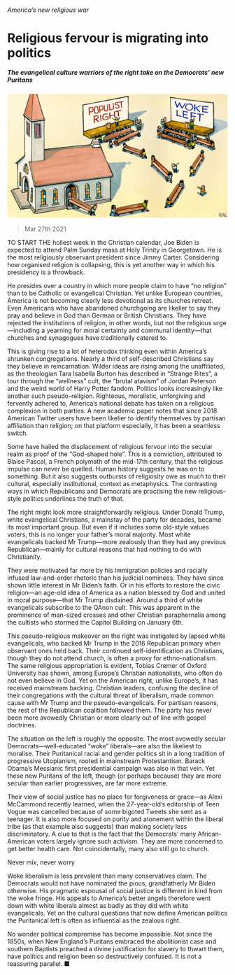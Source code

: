 ###### America’s new religious war

# Religious fervour is migrating into politics 

##### The evangelical culture warriors of the right take on the Democrats’ new Puritans 

![image](images/20210327_USD000_0.jpg) 

> Mar 27th 2021 

TO START THE holiest week in the Christian calendar, Joe Biden is expected to attend Palm Sunday mass at Holy Trinity in Georgetown. He is the most religiously observant president since Jimmy Carter. Considering how organised religion is collapsing, this is yet another way in which his presidency is a throwback.

He presides over a country in which more people claim to have “no religion” than to be Catholic or evangelical Christian. Yet unlike European countries, America is not becoming clearly less devotional as its churches retreat. Even Americans who have abandoned churchgoing are likelier to say they pray and believe in God than German or British Christians. They have rejected the institutions of religion, in other words, but not the religious urge—including a yearning for moral certainty and communal identity—that churches and synagogues have traditionally catered to.


This is giving rise to a lot of heterodox thinking even within America’s shrunken congregations. Nearly a third of self-described Christians say they believe in reincarnation. Wilder ideas are rising among the unaffiliated, as the theologian Tara Isabella Burton has described in “Strange Rites”, a tour through the “wellness” cult, the “brutal atavism” of Jordan Peterson and the weird world of Harry Potter fandom. Politics looks increasingly like another such pseudo-religion. Righteous, moralistic, unforgiving and fervently adhered to, America’s national debate has taken on a religious complexion in both parties. A new academic paper notes that since 2018 American Twitter users have been likelier to identify themselves by partisan affiliation than religion; on that platform especially, it has been a seamless switch.

Some have hailed the displacement of religious fervour into the secular realm as proof of the “God-shaped hole”. This is a conviction, attributed to Blaise Pascal, a French polymath of the mid-17th century, that the religious impulse can never be quelled. Human history suggests he was on to something. But it also suggests outbursts of religiosity owe as much to their cultural, especially institutional, context as metaphysics. The contrasting ways in which Republicans and Democrats are practising the new religious-style politics underlines the truth of that.

The right might look more straightforwardly religious. Under Donald Trump, white evangelical Christians, a mainstay of the party for decades, became its most important group. But even if it includes some old-style values voters, this is no longer your father’s moral majority. Most white evangelicals backed Mr Trump—more zealously than they had any previous Republican—mainly for cultural reasons that had nothing to do with Christianity.

They were motivated far more by his immigration policies and racially infused law-and-order rhetoric than his judicial nominees. They have since shown little interest in Mr Biden’s faith. Or in his efforts to restore the civic religion—an age-old idea of America as a nation blessed by God and united in moral purpose—that Mr Trump disdained. Around a third of white evangelicals subscribe to the QAnon cult. This was apparent in the prominence of man-sized crosses and other Christian paraphernalia among the cultists who stormed the Capitol Building on January 6th.

This pseudo-religious makeover on the right was instigated by lapsed white evangelicals, who backed Mr Trump in the 2016 Republican primary when observant ones held back. Their continued self-identification as Christians, though they do not attend church, is often a proxy for ethno-nationalism. The same religious appropriation is evident, Tobias Cremer of Oxford University has shown, among Europe’s Christian nationalists, who often do not even believe in God. Yet on the American right, unlike Europe’s, it has received mainstream backing. Christian leaders, confusing the decline of their congregations with the cultural threat of liberalism, made common cause with Mr Trump and the pseudo-evangelicals. For partisan reasons, the rest of the Republican coalition followed them. The party has never been more avowedly Christian or more clearly out of line with gospel doctrines.

The situation on the left is roughly the opposite. The most avowedly secular Democrats—well-educated “woke” liberals—are also the likeliest to moralise. Their Puritanical racial and gender politics sit in a long tradition of progressive Utopianism, rooted in mainstream Protestantism. Barack Obama’s Messianic first presidential campaign was also in that vein. Yet these new Puritans of the left, though (or perhaps because) they are more secular than earlier progressives, are far more extreme.

Their view of social justice has no place for forgiveness or grace—as Alexi McCammond recently learned, when the 27-year-old’s editorship of Teen Vogue was cancelled because of some bigoted Tweets she sent as a teenager. It is also more focused on purity and atonement within the liberal tribe (as that example also suggests) than making society less discriminatory. A clue to that is the fact that the Democrats’ many African-American voters largely ignore such activism. They are more concerned to get better health care. Not coincidentally, many also still go to church.

Never mix, never worry

Woke liberalism is less prevalent than many conservatives claim. The Democrats would not have nominated the pious, grandfatherly Mr Biden otherwise. His pragmatic espousal of social justice is different in kind from the woke fringe. His appeals to America’s better angels therefore went down with white liberals almost as badly as they did with white evangelicals. Yet on the cultural questions that now define American politics the Puritanical left is often as influential as the zealous right.

No wonder political compromise has become impossible. Not since the 1850s, when New England’s Puritans embraced the abolitionist case and southern Baptists preached a divine justification for slavery to thwart them, have politics and religion been so destructively confused. It is not a reassuring parallel. ■

